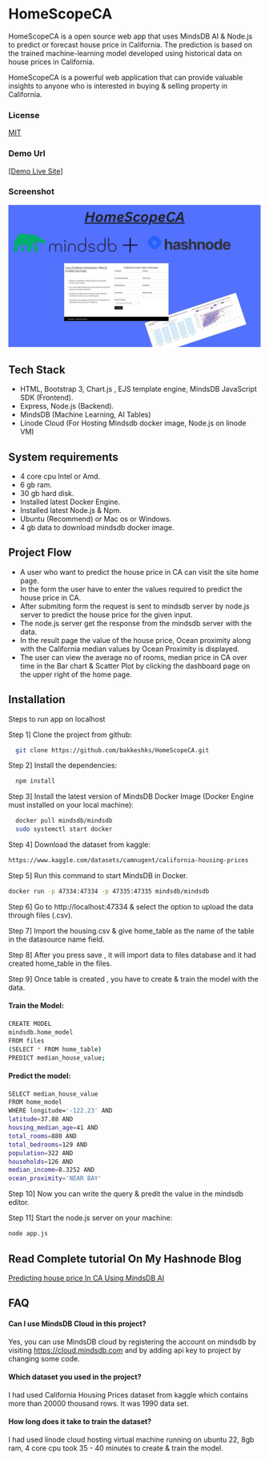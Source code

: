 # HomeScopeCA

HomeScopeCA is a open source web app that uses MindsDB AI & Node.js to predict or forecast house price in California. The prediction is based on the trained machine-learning model developed using historical data on house prices in California. 

HomeScopeCA is a powerful web application that can provide valuable insights to anyone who is interested in buying & selling property in California. 

### License
[MIT](https://choosealicense.com/licenses/mit/)
### Demo Url 
[[Demo Live Site]](http://45.79.31.246:3000/)
### Screenshot
![Example Image](public/images/homescopeca_hero.jpg)

## Tech Stack

 - HTML, Bootstrap 3, Chart.js , EJS template engine, MindsDB JavaScript SDK (Frontend).
 - Express, Node.js (Backend).
 - MindsDB (Machine Learning, AI Tables)
 - Linode Cloud (For Hosting Mindsdb docker image, Node.js on linode VM) 


## System requirements

 - 4 core cpu Intel or Amd.
 - 6 gb ram.
 - 30 gb hard disk.
 - Installed latest Docker Engine.
 - Installed latest Node.js & Npm.
 - Ubuntu (Recommend) or Mac os or Windows.
 - 4 gb data to download mindsdb docker image.

## Project Flow

 - A user who want to predict the house price in CA can visit the site home page.
 - In the form the user have to enter the values required to predict the house price in CA.
 - After submiting form the request is sent to mindsdb server by node.js server to predict the house price for the given input.
 - The node.js server get the response from the mindsdb server with the data. 
 - In the result page the value of the house price, Ocean proximity along with the California median values by Ocean Proximity is displayed. 
 - The user can view the average no of rooms, median price in CA over time in the Bar chart & Scatter Plot by clicking the dashboard page on the upper right of the home page.
 
## Installation

Steps to run app on localhost

Step 1] Clone the project from github:   
```bash
  git clone https://github.com/bakkeshks/HomeScopeCA.git
```
Step 2] Install the dependencies:
```bash
  npm install
```
Step 3] Install the latest version of MindsDB Docker Image (Docker Engine must installed on your local machine):
```bash
  docker pull mindsdb/mindsdb
  sudo systemctl start docker
```
Step 4] Download the dataset from kaggle: 
```bash
https://www.kaggle.com/datasets/camnugent/california-housing-prices
```
Step 5] Run this command to start MindsDB in Docker.
```bash
docker run -p 47334:47334 -p 47335:47335 mindsdb/mindsdb
```
Step 6] Go to http://localhost:47334 & select the option to upload the data through files (.csv).

Step 7] Import the housing.csv & give home_table as the name of the table in the datasource name field.

Step 8] After you press save , it will import data to files database and it had created home_table in the files. 

Step 9] Once table is created , you have to create & train the model with the data.
   #### Train the Model:
```bash
CREATE MODEL
mindsdb.home_model
FROM files
(SELECT * FROM home_table)
PREDICT median_house_value;
```
#### Predict the model:
```bash
SELECT median_house_value
FROM home_model
WHERE longitude='-122.23' AND
latitude=37.88 AND
housing_median_age=41 AND
total_rooms=880 AND
total_bedrooms=129 AND
population=322 AND
households=126 AND
median_income=8.3252 AND
ocean_proximity='NEAR BAY'
```
Step 10] Now you can write the query & predit the value in the mindsdb editor.

Step 11] Start the node.js server on your machine:
```bash
node app.js 
```

##  Read Complete tutorial On My Hashnode Blog
[Predicting house price In CA Using MindsDB AI](https://blog.bakkeshks.com/homescopeca-webapp-using-mindsdb)


## FAQ

#### Can I use MindsDB Cloud in this project?

Yes, you can use MindsDB cloud by registering the account on mindsdb by visiting https://cloud.mindsdb.com and by adding api key to project by changing some code. 

#### Which dataset you used in the project?

I had used California Housing Prices dataset from kaggle which contains more than 20000 thousand rows. It was 1990 data set.  

#### How long does it take to train the dataset?

I had used linode cloud hosting virtual machine running on ubuntu 22, 8gb ram, 4 core cpu took 35 - 40 minutes to create & train the model. 


